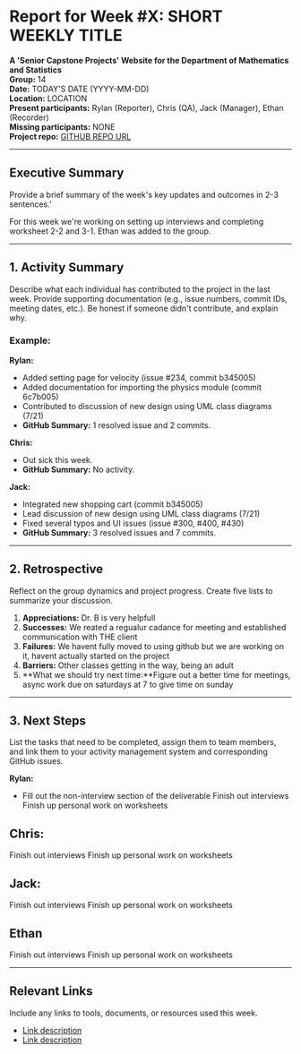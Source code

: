 # Report for Week #X: SHORT WEEKLY TITLE

**A 'Senior Capstone Projects' Website for the Department of Mathematics and Statistics**  
**Group:** 14  
**Date:** TODAY'S DATE (YYYY-MM-DD)  
**Location:** LOCATION  
**Present participants:** Rylan (Reporter), Chris (QA), Jack (Manager), Ethan (Recorder)  
**Missing participants:** NONE  
**Project repo:** [GITHUB REPO URL](https://github.com/Naalu/ds-senior-capstone-projects-website)  

---

## Executive Summary
Provide a brief summary of the week's key updates and outcomes in 2-3 sentences.'

For this week we're working on setting up interviews and completing worksheet 2-2 and 3-1. Ethan was added to the group.

---

## 1. Activity Summary
Describe what each individual has contributed to the project in the last week. Provide supporting documentation (e.g., issue numbers, commit IDs, meeting dates, etc.). Be honest if someone didn't contribute, and explain why.

### Example:
**Rylan:**
- Added setting page for velocity (issue #234, commit b345005)
- Added documentation for importing the physics module (commit 6c7b005)
- Contributed to discussion of new design using UML class diagrams (7/21)
- **GitHub Summary:** 1 resolved issue and 2 commits.

**Chris:**
- Out sick this week.
- **GitHub Summary:** No activity.

**Jack:**
- Integrated new shopping cart (commit b345005)
- Lead discussion of new design using UML class diagrams (7/21)
- Fixed several typos and UI issues (issue #300, #400, #430)
- **GitHub Summary:** 3 resolved issues and 7 commits.

---

## 2. Retrospective
Reflect on the group dynamics and project progress. Create five lists to summarize your discussion.


1. **Appreciations:** Dr. B is very helpfull
2. **Successes:** We reated a regualur cadance for meeting and established communication with THE client
3. **Failures:** We havent fully moved to using github but we are working on it, havent actually started on the project
4. **Barriers:** Other classes getting in the way, being an adult
5. **What we should try next time:**Figure out a better time for meetings, async work due on saturdays at 7 to give time on sunday 

---

## 3. Next Steps
List the tasks that need to be completed, assign them to team members, and link them to your activity management system and corresponding GitHub issues.

**Rylan:**
- Fill out the non-interview section of the deliverable
Finish out interviews
Finish up personal work on worksheets

**Chris:**
- 
Finish out interviews
Finish up personal work on worksheets

**Jack:**
-
Finish out interviews
Finish up personal work on worksheets
  
**Ethan**
-
Finish out interviews
Finish up personal work on worksheets

---

## Relevant Links
Include any links to tools, documents, or resources used this week.
- [Link description](URL)
- [Link description](URL)
